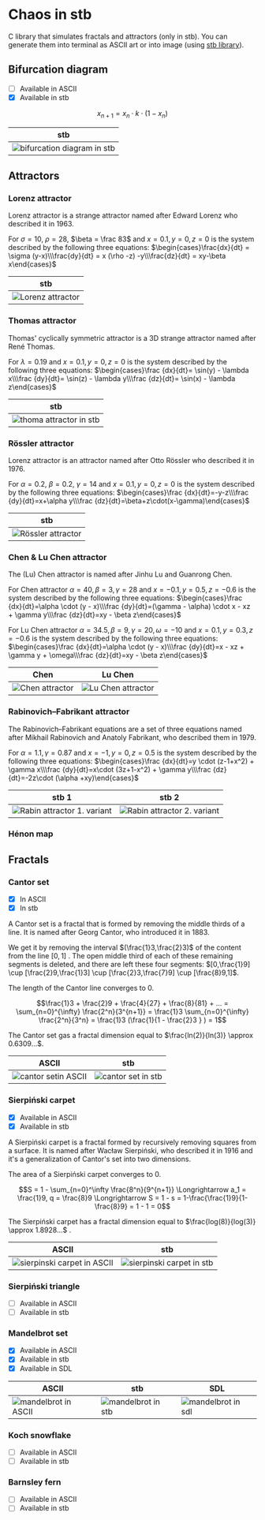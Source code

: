 # Chaos in stb

C library that simulates fractals and attractors (only in stb). You can generate them into terminal as ASCII art or into image (using [stb library](https://github.com/nothings/stb)).


## Bifurcation diagram

- [ ] Available in ASCII
- [x] Available in stb

$$x_{n+1} = x_n \cdot k \cdot (1- x_n)$$

|                                                   stb                                                    |
| ---------------------------------------------------------------------------------------- |
| ![bifurcation diagram in stb](src/Bifurcation/examples/bifurcation_diagram.png) |



## Attractors

### Lorenz attractor

Lorenz attractor is a strange attractor named after Edward Lorenz who described it in 1963.

For $\sigma = 10$, $\rho= 28$, $\beta = \frac 83$ and $x=0.1, y=0, z=0$ is the system described by the following three equations: $\begin{cases}\frac{dx}{dt} = \sigma (y-x)\\\frac{dy}{dt} = x (\rho -z) -y\\\frac{dz}{dt} = xy-\beta x\end{cases}$

|                                                       stb                                                        |
| ---------------------------------------------------------------------------------------------- |
| ![Lorenz attractor](src/Attractors/Lorenz/examples/lorenz_attractor.png) |


### Thomas attractor

Thomas' cyclically symmetric attractor is a 3D strange attractor named after René Thomas.

For $\lambda = 0.19$ and $x=0.1, y=0, z=0$ is the system described by the following three equations: $\begin{cases}\frac {dx}{dt}= \sin(y) - \lambda x\\\frac {dy}{dt}= \sin(z) - \lambda y\\\frac {dz}{dt}= \sin(x) - \lambda z\end{cases}$

|                                                             stb                                                              |
| --------------------------------------------------------------------------------------------------------- |
| ![thoma attractor in stb](src/Attractors/Thomas/examples/thomas_attractor.png) |

### Rössler attractor

Lorenz attractor is an attractor named after Otto Rössler who described it in 1976.

For $\alpha = 0.2$, $\beta= 0.2$, $\gamma= 14$ and $x=0.1, y=0, z=0$ is the system described by the following three equations: $\begin{cases}\frac {dx}{dt}=-y-z\\\frac {dy}{dt}=x+\alpha y\\\frac {dz}{dt}=\beta+z\cdot(x-\gamma)\end{cases}$


|                                                         stb                                                         |
| ------------------------------------------------------------------------------------------------- |
| ![Rössler attractor](src/Attractors/Rossler/examples/rossler_attractor.png) |

### Chen & Lu Chen attractor

The (Lu) Chen attractor is named after Jinhu Lu and Guanrong Chen.

For Chen attractor $\alpha = 40, \beta = 3, \gamma = 28$ and $x=-0.1, y=0.5, z=-0.6$ is the system described by the following three equations: $\begin{cases}\frac {dx}{dt}=\alpha \cdot (y - x)\\\frac {dy}{dt}=(\gamma - \alpha) \cdot x - xz + \gamma  y\\\frac {dz}{dt}=xy - \beta z\end{cases}$

For Lu Chen attractor $\alpha = 34.5, \beta = 9, \gamma = 20, \omega = -10$ and $x = 0.1, y = 0.3, z = -0.6$ is the system described by the following three equations: $\begin{cases}\frac {dx}{dt}=\alpha \cdot (y - x)\\\frac {dy}{dt}=x - xz + \gamma y + \omega\\\frac {dz}{dt}=xy - \beta z\end{cases}$

|                                                     Chen                                                      |                                                        Lu Chen                                                        |
| ----------------------------------------------------------------------------------------------- | ------------------------------------------------------------------------------------------------------- |
| ![Chen attractor](src/Attractors/Multiscroll/examples/chen_attractor.png) | ![Lu Chen attractor](src/Attractors/Multiscroll/examples/lu_chen_attractor.png) |



### Rabinovich–Fabrikant attractor

The Rabinovich–Fabrikant equations are a set of three equations named after Mikhail Rabinovich and Anatoly Fabrikant, who described them in 1979.

For $\alpha = 1.1, \gamma = 0.87$ and $x=-1, y=0, z=0.5$ is the system described by the following three equations: $\begin{cases}\frac {dx}{dt}=y \cdot (z-1+x^2) + \gamma x\\\frac {dy}{dt}=x\cdot (3z+1-x^2) + \gamma y\\\frac {dz}{dt}=-2z\cdot (\alpha +xy)\end{cases}$

|                                                           stb 1                                                           |                                                            stb 2                                                             |
| ------------------------------------------------------------------------------------------------------- | --------------------------------------------------------------------------------------------------------- |
| ![Rabin attractor 1. variant](src/Attractors/Rabin/examples/rabin_attractor.png) | ![Rabin attractor 2. variant](src/Attractors/Rabin/examples/rabin_attractor2.png) |

### Hénon map

## Fractals

### Cantor set

- [x] In ASCII
- [x] In stb

A Cantor set is a fractal that is formed by removing the middle thirds of a line. It is named after Georg Cantor, who introduced it in 1883.

We get it by removing the interval $(\frac{1}3,\frac{2}3)$ of the content from the line $[0,1]$ . The open middle third of each of these remaining segments is deleted, and there are left these four segments: $[0,\frac{1}9] \cup [\frac{2}9,\frac{1}3] \cup [\frac{2}3,\frac{7}9] \cup [\frac{8}9,1]$.

The length of the Cantor line converges to $0$.

$$\frac{1}3 + \frac{2}9 + \frac{4}{27} + \frac{8}{81} + ... = \sum_{n=0}^{\infty} \frac{2^n}{3^{n+1}} = \frac{1}3 
 \sum_{n=0}^{\infty} \frac{2^n}{3^n} = \frac{1}3 (\frac{1}{1 - \frac{2}3 } ) = 1$$
 

The Cantor set gas a fractal dimension equal to $\frac{ln(2)}{ln(3)} \approx 0.6309...$.


|                                                      ASCII                                                      |                                                     stb                                                      |
| ------------------------------------------------------------------------------------------------ | ------------------------------------------------------------------------------------------- |
| ![cantor setin ASCII](src/Fractals/Cantor/examples/cantor_set_ascii.png) | ![cantor set in stb](src/Fractals/Cantor/examples/cantor_set_stb.png) |


### Sierpiński carpet

- [x] Available in ASCII
- [x] Available in stb

A Sierpiński carpet is a fractal formed by recursively removing squares from a surface. It is named after Wacław Sierpiński, who described it in 1916 and it's a generalization of Cantor's set into two dimensions.

The area of a Sierpiński carpet converges to $0$.

$$S = 1 - \sum_{n=0}^\infty \frac{8^n}{9^{n+1}} \Longrightarrow a_1 = \frac{1}9, q = \frac{8}9 \Longrightarrow S = 1 - s = 1-\frac{\frac{1}9}{1-\frac{8}9} = 1 - 1 = 0$$

The Sierpiński carpet has a fractal dimension equal to $\frac{log(8)}{log(3)} \approx 1.8928...$ .


|                                                                   ASCII                                                                   |                                                                  stb                                                                  |
| ---------------------------------------------------------------------------------------------------------------------- | ---------------------------------------------------------------------------------------------------------------- |
| ![sierpinski carpet in ASCII](src/Fractals/Sierpinski/examples/sierpinski_carpet_ascii.png) | ![sierpinski carpet in stb](src/Fractals/Sierpinski/examples/sierpinski_carpet_stb.png) |

### Sierpiński triangle

- [ ] Available in ASCII
- [ ] Available in stb

### Mandelbrot set

- [x] Available in ASCII
- [x] Available in stb
- [x] Available in SDL

|                                                                       ASCII                                                                        |                                                                   stb                                                                    |                                                             SDL                                                             |
| ----------------------------------------------------------------------------------------------------------------------------- | ------------------------------------------------------------------------------------------------------------------- | ---------------------------------------------------------------------------------------------------------- |
| ![mandelbrot in ASCII](src/Fractals/Mandelbrot/examples/mandelbrot_ascii_incolor_small.png) | ![mandelbrot in stb](src/Fractals/Mandelbrot/examples/mandelbrot_stb_red_small.png) | ![mandelbrot in sdl](src/Fractals/Mandelbrot/examples/mandelbrot_SDL_gui.gif) |


### Koch snowflake

- [ ] Available in ASCII
- [ ] Available in stb

### Barnsley fern

- [ ] Available in ASCII
- [ ] Available in stb

